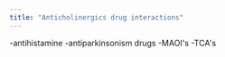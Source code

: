 ```yaml
---
title: "Anticholinergics drug interactions"
---
```

-antihistamine
-antiparkinsonism drugs
-MAOI's
-TCA's

